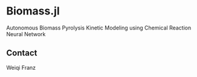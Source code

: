 # Biomass.jl

Autonomous Biomass Pyrolysis Kinetic Modeling using Chemical Reaction Neural Network

## Contact
Weiqi
Franz
